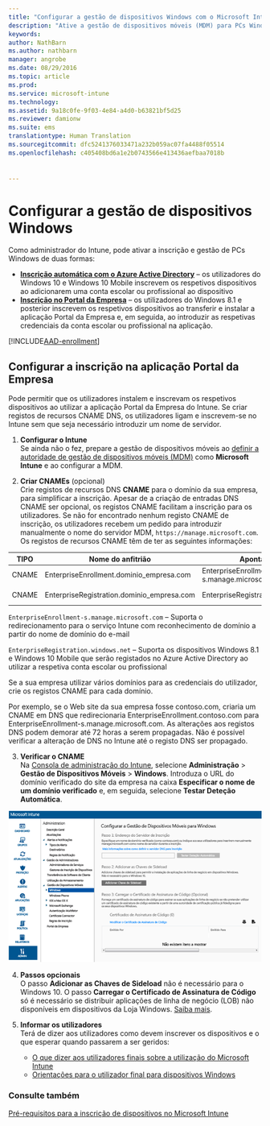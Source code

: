 ```yaml
---
title: "Configurar a gestão de dispositivos Windows com o Microsoft Intune | Microsoft Intune"
description: "Ative a gestão de dispositivos móveis (MDM) para PCs Windows, incluindo dispositivos Windows 10, com o Microsoft Intune."
keywords: 
author: NathBarn
ms.author: nathbarn
manager: angrobe
ms.date: 08/29/2016
ms.topic: article
ms.prod: 
ms.service: microsoft-intune
ms.technology: 
ms.assetid: 9a18c0fe-9f03-4e84-a4d0-b63821bf5d25
ms.reviewer: damionw
ms.suite: ems
translationtype: Human Translation
ms.sourcegitcommit: dfc5241376033471a232b059ac07fa4488f05514
ms.openlocfilehash: c405408bd6a1e2b0743566e413436aefbaa7018b


---
```


# Configurar a gestão de dispositivos Windows

Como administrador do Intune, pode ativar a inscrição e gestão de PCs Windows de duas formas:

- **[Inscrição automática com o Azure Active Directory](#azure-active-directory-enrollment)** – os utilizadores do Windows 10 e Windows 10 Mobile inscrevem os respetivos dispositivos ao adicionarem uma conta escolar ou profissional ao dispositivo
- **[Inscrição no Portal da Empresa](#company-portal-app-enrollment)** – os utilizadores do Windows 8.1 e posterior inscrevem os respetivos dispositivos ao transferir e instalar a aplicação Portal da Empresa e, em seguida, ao introduzir as respetivas credenciais da conta escolar ou profissional na aplicação.

[!INCLUDE[AAD-enrollment](../includes/win10-automatic-enrollment-aad.md)]

## Configurar a inscrição na aplicação Portal da Empresa
Pode permitir que os utilizadores instalem e inscrevam os respetivos dispositivos ao utilizar a aplicação Portal da Empresa do Intune. Se criar registos de recursos CNAME DNS, os utilizadores ligam e inscrevem-se no Intune sem que seja necessário introduzir um nome de servidor.

1. **Configurar o Intune**<br>
Se ainda não o fez, prepare a gestão de dispositivos móveis ao [definir a autoridade de gestão de dispositivos móveis (MDM)](prerequisites-for-enrollment.md#set-mobile-device-management-authority) como **Microsoft Intune** e ao configurar a MDM.

2. **Criar CNAMEs** (opcional)<br>Crie registos de recursos DNS **CNAME** para o domínio da sua empresa, para simplificar a inscrição. Apesar de a criação de entradas DNS CNAME ser opcional, os registos CNAME facilitam a inscrição para os utilizadores. Se não for encontrado nenhum registo CNAME de inscrição, os utilizadores recebem um pedido para introduzir manualmente o nome do servidor MDM, `https://manage.microsoft.com`. Os registos de recursos CNAME têm de ter as seguintes informações:

  |TIPO|Nome do anfitrião|Aponta para|TTL|
  |--------|-------------|-------------|-------|
  |CNAME|EnterpriseEnrollment.dominio_empresa.com|EnterpriseEnrollment-s.manage.microsoft.com |1 Hora|
  |CNAME|EnterpriseRegistration.dominio_empresa.com|EnterpriseRegistration.windows.net|1 Hora|

  `EnterpriseEnrollment-s.manage.microsoft.com` – Suporta o redirecionamento para o serviço Intune com reconhecimento de domínio a partir do nome de domínio do e-mail

  `EnterpriseRegistration.windows.net` – Suporta os dispositivos Windows 8.1 e Windows 10 Mobile que serão registados no Azure Active Directory ao utilizar a respetiva conta escolar ou profissional

  Se a sua empresa utilizar vários domínios para as credenciais do utilizador, crie os registos CNAME para cada domínio.

  Por exemplo, se o Web site da sua empresa fosse contoso.com, criaria um CNAME em DNS que redirecionaria EnterpriseEnrollment.contoso.com para EnterpriseEnrollment-s.manage.microsoft.com. As alterações aos registos DNS podem demorar até 72 horas a serem propagadas. Não é possível verificar a alteração de DNS no Intune até o registo DNS ser propagado.

3.  **Verificar o CNAME**<br>Na [Consola de administração do Intune](http://manage.microsoft.com), selecione **Administração** &gt; **Gestão de Dispositivos Móveis** &gt; **Windows**. Introduza o URL do domínio verificado do site da empresa na caixa **Especificar o nome de um domínio verificado** e, em seguida, selecione **Testar Deteção Automática**.

  ![Caixa de diálogo da gestão de dispositivos Windows](../media/enroll-intune-winenr.png)

4.  **Passos opcionais**<br>O passo **Adicionar as Chaves de Sideload** não é necessário para o Windows 10. O passo **Carregar o Certificado de Assinatura de Código** só é necessário se distribuir aplicações de linha de negócio (LOB) não disponíveis em dispositivos da Loja Windows. [Saiba mais](set-up-windows-phone-8.0-management-with-microsoft-intune.md).

6.  **Informar os utilizadores**<br>Terá de dizer aos utilizadores como devem inscrever os dispositivos e o que esperar quando passarem a ser geridos:
      - [O que dizer aos utilizadores finais sobre a utilização do Microsoft Intune](what-to-tell-your-end-users-about-using-microsoft-intune.md)
      - [Orientações para o utilizador final para dispositivos Windows](../enduser/using-your-windows-device-with-intune.md)

### Consulte também
[Pré-requisitos para a inscrição de dispositivos no Microsoft Intune](prerequisites-for-enrollment.md)



<!--HONumber=Oct16_HO3-->


